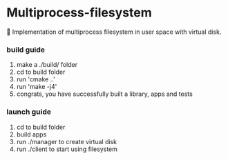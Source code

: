 # Multiprocess-filesystem
📂 Implementation of multiprocess filesystem in user space with virtual disk.

### build guide
1. make a ./build/ folder
2. cd to build folder
3. run 'cmake ..'
4. run 'make -j4'
5. congrats, you have successfully built a library, apps and tests

### launch guide
1. cd to build folder
2. build apps
2. run ./manager to create virtual disk
3. run ./client to start using filesystem

